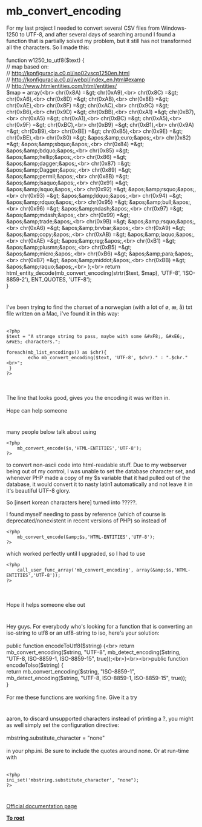 # mb_convert_encoding



For my last project I needed to convert several CSV files from Windows-1250 to UTF-8, and after several days of searching around I found a function that is partially solved my problem, but it still has not transformed all the characters. So I made &#x200B;&#x200B;this:<br><br>function w1250_to_utf8($text) {<br>    // map based on:<br>    // http://konfiguracja.c0.pl/iso02vscp1250en.html<br>    // http://konfiguracja.c0.pl/webpl/index_en.html#examp<br>    // http://www.htmlentities.com/html/entities/<br>    $map = array(<br>        chr(0x8A) =&gt; chr(0xA9),<br>        chr(0x8C) =&gt; chr(0xA6),<br>        chr(0x8D) =&gt; chr(0xAB),<br>        chr(0x8E) =&gt; chr(0xAE),<br>        chr(0x8F) =&gt; chr(0xAC),<br>        chr(0x9C) =&gt; chr(0xB6),<br>        chr(0x9D) =&gt; chr(0xBB),<br>        chr(0xA1) =&gt; chr(0xB7),<br>        chr(0xA5) =&gt; chr(0xA1),<br>        chr(0xBC) =&gt; chr(0xA5),<br>        chr(0x9F) =&gt; chr(0xBC),<br>        chr(0xB9) =&gt; chr(0xB1),<br>        chr(0x9A) =&gt; chr(0xB9),<br>        chr(0xBE) =&gt; chr(0xB5),<br>        chr(0x9E) =&gt; chr(0xBE),<br>        chr(0x80) =&gt; &apos;&amp;euro;&apos;,<br>        chr(0x82) =&gt; &apos;&amp;sbquo;&apos;,<br>        chr(0x84) =&gt; &apos;&amp;bdquo;&apos;,<br>        chr(0x85) =&gt; &apos;&amp;hellip;&apos;,<br>        chr(0x86) =&gt; &apos;&amp;dagger;&apos;,<br>        chr(0x87) =&gt; &apos;&amp;Dagger;&apos;,<br>        chr(0x89) =&gt; &apos;&amp;permil;&apos;,<br>        chr(0x8B) =&gt; &apos;&amp;lsaquo;&apos;,<br>        chr(0x91) =&gt; &apos;&amp;lsquo;&apos;,<br>        chr(0x92) =&gt; &apos;&amp;rsquo;&apos;,<br>        chr(0x93) =&gt; &apos;&amp;ldquo;&apos;,<br>        chr(0x94) =&gt; &apos;&amp;rdquo;&apos;,<br>        chr(0x95) =&gt; &apos;&amp;bull;&apos;,<br>        chr(0x96) =&gt; &apos;&amp;ndash;&apos;,<br>        chr(0x97) =&gt; &apos;&amp;mdash;&apos;,<br>        chr(0x99) =&gt; &apos;&amp;trade;&apos;,<br>        chr(0x9B) =&gt; &apos;&amp;rsquo;&apos;,<br>        chr(0xA6) =&gt; &apos;&amp;brvbar;&apos;,<br>        chr(0xA9) =&gt; &apos;&amp;copy;&apos;,<br>        chr(0xAB) =&gt; &apos;&amp;laquo;&apos;,<br>        chr(0xAE) =&gt; &apos;&amp;reg;&apos;,<br>        chr(0xB1) =&gt; &apos;&amp;plusmn;&apos;,<br>        chr(0xB5) =&gt; &apos;&amp;micro;&apos;,<br>        chr(0xB6) =&gt; &apos;&amp;para;&apos;,<br>        chr(0xB7) =&gt; &apos;&amp;middot;&apos;,<br>        chr(0xBB) =&gt; &apos;&amp;raquo;&apos;,<br>    );<br>    return html_entity_decode(mb_convert_encoding(strtr($text, $map), &apos;UTF-8&apos;, &apos;ISO-8859-2&apos;), ENT_QUOTES, &apos;UTF-8&apos;);<br>}  

#

I&apos;ve been trying to find the charset of a norwegian (with a lot of &#xF8;, &#xE6;, &#xE5;) txt file written on a Mac, i&apos;ve found it in this way:<br><br>

```
<?php
$text = "A strange string to pass, maybe with some &#xF8;, &#xE6;, &#xE5; characters.";

foreach(mb_list_encodings() as $chr){
        echo mb_convert_encoding($text, 'UTF-8', $chr)." : ".$chr."<br>";    
 } 
?>
```
<br><br>The line that looks good, gives you the encoding it was written in.<br><br>Hope can help someone  

#

many people below talk about using <br>

```
<?php
    mb_convert_encode($s,'HTML-ENTITIES','UTF-8');
?>
```

to convert non-ascii code into html-readable stuff.  Due to my webserver being out of my control, I was unable to set the database character set, and whenever PHP made a copy of my $s variable that it had pulled out of the database, it would convert it to nasty latin1 automatically and not leave it in it's beautiful UTF-8 glory.

So [insert korean characters here] turned into ?????.

I found myself needing to pass by reference (which of course is deprecated/nonexistent in recent versions of PHP)
so instead of


```
<?php
    mb_convert_encode(&amp;$s,'HTML-ENTITIES','UTF-8');
?>
```

which worked perfectly until I upgraded, so I had to use


```
<?php
    call_user_func_array('mb_convert_encoding', array(&amp;$s,'HTML-ENTITIES','UTF-8'));
?>
```
<br><br>Hope it helps someone else out  

#

Hey guys. For everybody who&apos;s looking for a function that is converting an iso-string to utf8 or an utf8-string to iso, here&apos;s your solution:<br><br>public function encodeToUtf8($string) {<br>     return mb_convert_encoding($string, "UTF-8", mb_detect_encoding($string, "UTF-8, ISO-8859-1, ISO-8859-15", true));<br>}<br><br>public function encodeToIso($string) {<br>     return mb_convert_encoding($string, "ISO-8859-1", mb_detect_encoding($string, "UTF-8, ISO-8859-1, ISO-8859-15", true));<br>}<br><br>For me these functions are working fine. Give it a try  

#

aaron, to discard unsupported characters instead of printing a ?, you might as well simply set the configuration directive:<br><br>mbstring.substitute_character = "none"<br><br>in your php.ini. Be sure to include the quotes around none. Or at run-time with<br><br>

```
<?php
ini_set('mbstring.substitute_character', "none");
?>
```
  

#

[Official documentation page](https://www.php.net/manual/en/function.mb-convert-encoding.php)

**[To root](/README.md)**